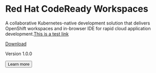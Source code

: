 <div class="assembly assembly-type-product_try_it_hero component pf-l-grid pf-c-content rhd-c-product-download-hero">
    <div class="pf-l-grid__item rhd-c-product-download-hero-aside">
        <picture>
            <source media="(min-width: 480px)" srcset="https://developers.redhat.com/sites/default/files/styles/large/public/kubernetes-native-ide.png">
            <source media="(min-width: 768px)" srcset="https://developers.redhat.com/sites/default/files/styles/large/public/kubernetes-native-ide.png">
            <source media="(min-width: 1024px)" srcset="https://developers.redhat.com/sites/default/files/styles/large/public/kubernetes-native-ide.png">
            <img src="https://developers.redhat.com/sites/default/files/styles/large/public/kubernetes-native-ide.png" alt="" class=""/>
        </picture>
    </div>
    <div class="pf-l-grid__item rhd-c-product-download-hero-content">
        <div class="rhd-c-product-download-hero-header">
            <h1 class="pf-c-title">Red Hat CodeReady Workspaces</h1>
        </div>
        <div class="rhd-c-product-download-hero-body">
            <p>A collaborative Kubernetes-native development solution that delivers OpenShift workspaces and in-browser IDE for rapid cloud application development.<a href="#">This is a test link</a></p>
        </div>
        <div class="rhd-c-product-download-hero-footer">
            <div class="rhd-c-product-download-hero-footer--cta">
                <a class="pf-c-button pf-m-heavy" href="#">Download</a>
                <p class="rhd-c-product-download-hero-footer--version">Version 1.0.0</p>
            </div>
            <div class="rhd-c-product-download-hero-footer--learn-more">
                <button class="pf-c-button pf-m-link pf-u-pl-lg">
                    Learn more
                    <i class="fas fa-arrow-right"></i>
                </button>
            </div>
        </div>
    </div>
</div>
